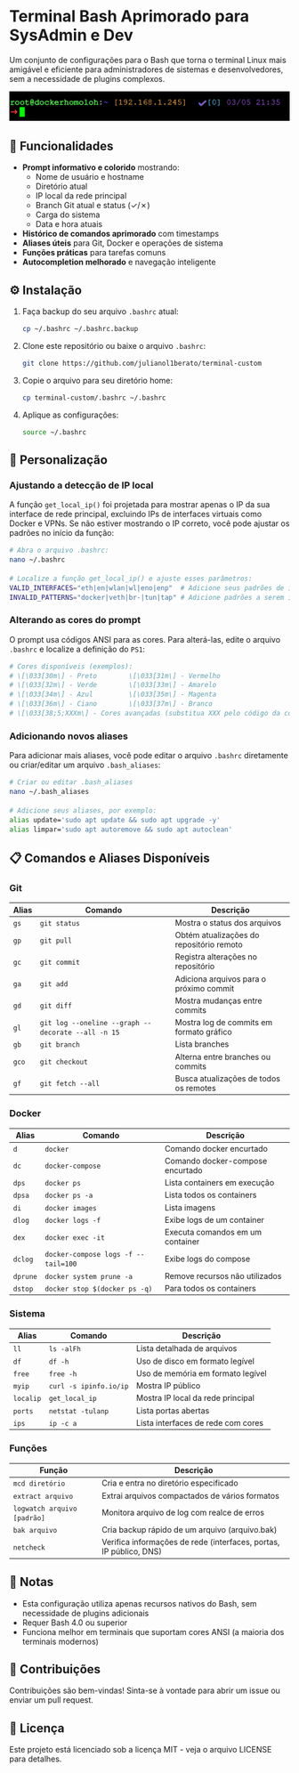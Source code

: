 # Terminal Bash Aprimorado para SysAdmin e Dev

Um conjunto de configurações para o Bash que torna o terminal Linux mais amigável e eficiente para administradores de sistemas e desenvolvedores, sem a necessidade de plugins complexos.

![Exemplo do Terminal](https://github.com/julianol1berato/manuais-startup/raw/main/terminal-custom/terminal1.png)

## 🚀 Funcionalidades

- **Prompt informativo e colorido** mostrando:
  - Nome de usuário e hostname
  - Diretório atual
  - IP local da rede principal
  - Branch Git atual e status (✓/✗)
  - Carga do sistema
  - Data e hora atuais
- **Histórico de comandos aprimorado** com timestamps
- **Aliases úteis** para Git, Docker e operações de sistema
- **Funções práticas** para tarefas comuns
- **Autocompletion melhorado** e navegação inteligente

## ⚙️ Instalação

1. Faça backup do seu arquivo `.bashrc` atual:
   ```bash
   cp ~/.bashrc ~/.bashrc.backup
   ```

2. Clone este repositório ou baixe o arquivo `.bashrc`:
   ```bash
   git clone https://github.com/julianol1berato/terminal-custom
   ```

3. Copie o arquivo para seu diretório home:
   ```bash
   cp terminal-custom/.bashrc ~/.bashrc
   ```

4. Aplique as configurações:
   ```bash
   source ~/.bashrc
   ```

## 🔧 Personalização

### Ajustando a detecção de IP local

A função `get_local_ip()` foi projetada para mostrar apenas o IP da sua interface de rede principal, excluindo IPs de interfaces virtuais como Docker e VPNs. Se não estiver mostrando o IP correto, você pode ajustar os padrões no início da função:

```bash
# Abra o arquivo .bashrc:
nano ~/.bashrc

# Localize a função get_local_ip() e ajuste esses parâmetros:
VALID_INTERFACES="eth|en|wlan|wl|eno|enp"  # Adicione seus padrões de interfaces válidas
INVALID_PATTERNS="docker|veth|br-|tun|tap" # Adicione padrões a serem ignorados
```

### Alterando as cores do prompt

O prompt usa códigos ANSI para as cores. Para alterá-las, edite o arquivo `.bashrc` e localize a definição do `PS1`:

```bash
# Cores disponíveis (exemplos):
# \[\033[30m\] - Preto        \[\033[31m\] - Vermelho
# \[\033[32m\] - Verde        \[\033[33m\] - Amarelo
# \[\033[34m\] - Azul         \[\033[35m\] - Magenta
# \[\033[36m\] - Ciano        \[\033[37m\] - Branco
# \[\033[38;5;XXXm\] - Cores avançadas (substitua XXX pelo código da cor, 0-255)
```

### Adicionando novos aliases

Para adicionar mais aliases, você pode editar o arquivo `.bashrc` diretamente ou criar/editar um arquivo `.bash_aliases`:

```bash
# Criar ou editar .bash_aliases
nano ~/.bash_aliases

# Adicione seus aliases, por exemplo:
alias update='sudo apt update && sudo apt upgrade -y'
alias limpar='sudo apt autoremove && sudo apt autoclean'
```

## 📋 Comandos e Aliases Disponíveis

### Git

| Alias | Comando | Descrição |
|-------|---------|-----------|
| `gs`  | `git status` | Mostra o status dos arquivos |
| `gp`  | `git pull` | Obtém atualizações do repositório remoto |
| `gc`  | `git commit` | Registra alterações no repositório |
| `ga`  | `git add` | Adiciona arquivos para o próximo commit |
| `gd`  | `git diff` | Mostra mudanças entre commits |
| `gl`  | `git log --oneline --graph --decorate --all -n 15` | Mostra log de commits em formato gráfico |
| `gb`  | `git branch` | Lista branches |
| `gco` | `git checkout` | Alterna entre branches ou commits |
| `gf`  | `git fetch --all` | Busca atualizações de todos os remotes |

### Docker

| Alias | Comando | Descrição |
|-------|---------|-----------|
| `d`   | `docker` | Comando docker encurtado |
| `dc`  | `docker-compose` | Comando docker-compose encurtado |
| `dps` | `docker ps` | Lista containers em execução |
| `dpsa`| `docker ps -a` | Lista todos os containers |
| `di`  | `docker images` | Lista imagens |
| `dlog`| `docker logs -f` | Exibe logs de um container |
| `dex` | `docker exec -it` | Executa comandos em um container |
| `dclog` | `docker-compose logs -f --tail=100` | Exibe logs do compose |
| `dprune` | `docker system prune -a` | Remove recursos não utilizados |
| `dstop` | `docker stop $(docker ps -q)` | Para todos os containers |

### Sistema

| Alias | Comando | Descrição |
|-------|---------|-----------|
| `ll`  | `ls -alFh` | Lista detalhada de arquivos |
| `df`  | `df -h` | Uso de disco em formato legível |
| `free`| `free -h` | Uso de memória em formato legível |
| `myip`| `curl -s ipinfo.io/ip` | Mostra IP público |
| `localip` | `get_local_ip` | Mostra IP local da rede principal |
| `ports` | `netstat -tulanp` | Lista portas abertas |
| `ips` | `ip -c a` | Lista interfaces de rede com cores |

### Funções

| Função | Descrição |
|--------|-----------|
| `mcd diretório` | Cria e entra no diretório especificado |
| `extract arquivo` | Extrai arquivos compactados de vários formatos |
| `logwatch arquivo [padrão]` | Monitora arquivo de log com realce de erros |
| `bak arquivo` | Cria backup rápido de um arquivo (arquivo.bak) |
| `netcheck` | Verifica informações de rede (interfaces, portas, IP público, DNS) |

## 📝 Notas

- Esta configuração utiliza apenas recursos nativos do Bash, sem necessidade de plugins adicionais
- Requer Bash 4.0 ou superior
- Funciona melhor em terminais que suportam cores ANSI (a maioria dos terminais modernos)

## 🤝 Contribuições

Contribuições são bem-vindas! Sinta-se à vontade para abrir um issue ou enviar um pull request.

## 📜 Licença

Este projeto está licenciado sob a licença MIT - veja o arquivo LICENSE para detalhes.
